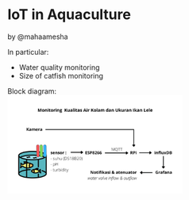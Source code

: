 # IoT in Aquaculture
by @mahaamesha

In particular:
- Water quality monitoring
- Size of catfish monitoring

Block diagram: \
<img width="70%" src="./img/blockDiagram.png">
